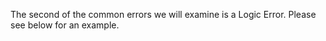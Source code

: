 The second of the common errors we will examine is a Logic Error. Please see below for an example.

